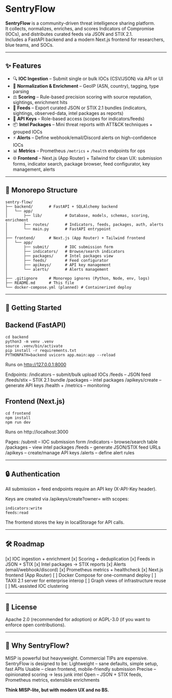 # SentryFlow

**SentryFlow** is a community-driven threat intelligence sharing platform.  
It collects, normalizes, enriches, and scores Indicators of Compromise (IOCs), and distributes curated feeds via JSON and STIX 2.1.  
Includes a FastAPI backend and a modern Next.js frontend for researchers, blue teams, and SOCs.

---

## ✨ Features

- 🔍 **IOC Ingestion** – Submit single or bulk IOCs (CSV/JSON) via API or UI  
- 🧩 **Normalization & Enrichment** – GeoIP (ASN, country), tagging, type parsing  
- ⚖️ **Scoring** – Rule-based precision scoring with source reputation, sightings, enrichment hits  
- 📡 **Feeds** – Export curated JSON or STIX 2.1 bundles (indicators, sightings, observed-data, intel packages as reports)  
- 🔑 **API Keys** – Role-based access (scopes for indicators/feeds)  
- 📦 **Intel Packages** – Mini threat reports with ATT&CK techniques + grouped IOCs  
- ⚡ **Alerts** – Define webhook/email/Discord alerts on high-confidence IOCs  
- 📊 **Metrics** – Prometheus `/metrics` + `/health` endpoints for ops  
- 🌐 **Frontend** – Next.js (App Router) + Tailwind for clean UX: submission forms, indicator search, package browser, feed configurator, key management, alerts  

---

## 📂 Monorepo Structure

```plaintext
sentry-flow/
├── backend/       # FastAPI + SQLAlchemy backend
│   └── app/
│       ├── lib/          # Database, models, schemas, scoring, enrichment
│       ├── routes/       # Indicators, feeds, packages, auth, alerts
│       └── main.py       # FastAPI entrypoint
│
├── frontend/      # Next.js (App Router) + Tailwind frontend
│   └── app/
│       ├── submit/       # IOC submission form
│       ├── indicators/   # Browse/search indicators
│       ├── packages/     # Intel packages view
│       ├── feeds/        # Feed configurator
│       ├── apikeys/      # API key management
│       └── alerts/       # Alerts management
│
├── .gitignore     # Monorepo ignores (Python, Node, env, logs)
├── README.md      # This file
└── docker-compose.yml (planned) # Containerized deploy
```
---

## 🚀 Getting Started

## Backend (FastAPI)

```
cd backend
python3 -m venv .venv
source .venv/bin/activate
pip install -r requirements.txt
PYTHONPATH=backend uvicorn app.main:app --reload
```

Runs on http://127.0.0.1:8000

Endpoints:
/indicators – submit/bulk upload IOCs 
/feeds – JSON feed 
/feeds/stix – STIX 2.1 bundle 
/packages – intel packages 
/apikeys/create – generate API keys 
/health + /metrics – monitoring 


## Frontend (Next.js) 
```
cd frontend
npm install
npm run dev
```

Runs on http://localhost:3000 

Pages: 
/submit – IOC submission form 
/indicators – browse/search table 
/packages – view intel packages 
/feeds – generate JSON/STIX feed URLs 
/apikeys – create/manage API keys 
/alerts – define alert rules

---

## 🔒 Authentication

All submission + feed endpoints require an API key (X-API-Key header). 

Keys are created via /apikeys/create?owner=<name> with scopes: 
```
indicators:write 
feeds:read 
```

The frontend stores the key in localStorage for API calls.

---

## 🛠 Roadmap

[x] IOC ingestion + enrichment
[x] Scoring + deduplication
[x] Feeds in JSON + STIX
[x] Intel packages → STIX reports
[x] Alerts (email/webhook/discord)
[x] Prometheus metrics + healthcheck
[x] Next.js frontend (App Router)
[ ] Docker Compose for one-command deploy
[ ] TAXII 2.1 server for enterprise interop
[ ] Graph views of infrastructure reuse
[ ] ML-assisted IOC clustering

---

## 📜 License
Apache 2.0 (recommended for adoption)
or AGPL-3.0 (if you want to enforce open contributions). 

---

## 🌊 Why SentryFlow?

MISP is powerful but heavyweight. Commercial TIPs are expensive.
SentryFlow is designed to be: 
Lightweight – sane defaults, simple setup, fast APIs 
Usable – clean frontend, mobile-friendly submission 
Precise – opinionated scoring → less junk intel 
Open – JSON + STIX feeds, Prometheus metrics, extensible enrichments


**Think MISP-lite, but with modern UX and no BS.**





